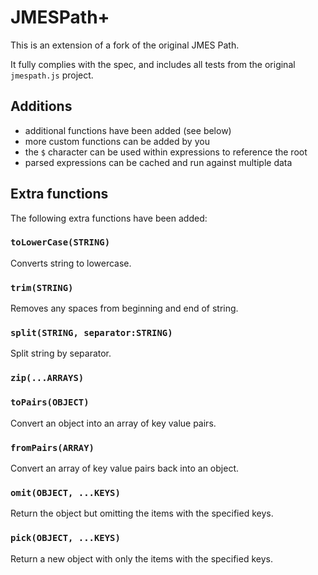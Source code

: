 # JMESPath+

This is an extension of a fork of the original JMES Path.

It fully complies with the spec, and includes all tests
from the original `jmespath.js` project.

## Additions

 - additional functions have been added (see below)
 - more custom functions can be added by you
 - the `$` character can be used within expressions to reference the root
 - parsed expressions can be cached and run against multiple data

## Extra functions

The following extra functions have been added:

### `toLowerCase(STRING)`

Converts string to lowercase.

### `trim(STRING)`

Removes any spaces from beginning and end of string.

### `split(STRING, separator:STRING)`

Split string by separator.

### `zip(...ARRAYS)`

### `toPairs(OBJECT)`

Convert an object into an array of key value pairs.

### `fromPairs(ARRAY)`

Convert an array of key value pairs back into an object.

### `omit(OBJECT, ...KEYS)`

Return the object but omitting the items with the specified keys.

### `pick(OBJECT, ...KEYS)`

Return a new object with only the items with the specified keys.

